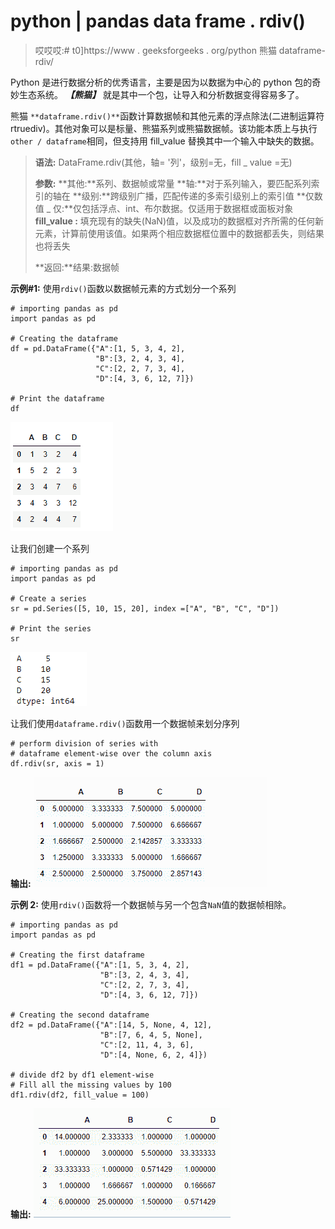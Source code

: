 # python | pandas data frame . rdiv()

> 哎哎哎:# t0]https://www . geeksforgeeks . org/python 熊猫 dataframe-rdiv/

Python 是进行数据分析的优秀语言，主要是因为以数据为中心的 python 包的奇妙生态系统。 ***【熊猫】*** 就是其中一个包，让导入和分析数据变得容易多了。

熊猫 `**dataframe.rdiv()**`函数计算数据帧和其他元素的浮点除法(二进制运算符 rtruediv)。其他对象可以是标量、熊猫系列或熊猫数据帧。该功能本质上与执行`other / dataframe`相同，但支持用 fill_value 替换其中一个输入中缺失的数据。

> **语法:** DataFrame.rdiv(其他，轴= '列'，级别=无，fill _ value =无)
> 
> **参数:**
> **其他:**系列、数据帧或常量
> **轴:**对于系列输入，要匹配系列索引的轴在
> **级别:**跨级别广播，匹配传递的多索引级别上的索引值
> **仅数值 _ 仅:**仅包括浮点、int、布尔数据。仅适用于数据框或面板对象
> **fill_value :** 填充现有的缺失(NaN)值，以及成功的数据框对齐所需的任何新元素，计算前使用该值。如果两个相应数据框位置中的数据都丢失，则结果也将丢失
> 
> **返回:**结果:数据帧

**示例#1:** 使用`rdiv()`函数以数据帧元素的方式划分一个系列

```
# importing pandas as pd
import pandas as pd

# Creating the dataframe 
df = pd.DataFrame({"A":[1, 5, 3, 4, 2],
                   "B":[3, 2, 4, 3, 4], 
                   "C":[2, 2, 7, 3, 4],
                   "D":[4, 3, 6, 12, 7]})

# Print the dataframe
df
```

![](img/f81d9e7664bffaa4d6e99e24c210142e.png)

让我们创建一个系列

```
# importing pandas as pd
import pandas as pd

# Create a series
sr = pd.Series([5, 10, 15, 20], index =["A", "B", "C", "D"])

# Print the series
sr
```

![](img/b53e867d711bf6bb6c3c34eb565a0859.png)

让我们使用`dataframe.rdiv()`函数用一个数据帧来划分序列

```
# perform division of series with 
# dataframe element-wise over the column axis
df.rdiv(sr, axis = 1)
```

**输出:**
![](img/085cdc78dd09bdc4c4c23c74ea96d385.png)

**示例 2:** 使用`rdiv()`函数将一个数据帧与另一个包含`NaN`值的数据帧相除。

```
# importing pandas as pd
import pandas as pd

# Creating the first dataframe 
df1 = pd.DataFrame({"A":[1, 5, 3, 4, 2],
                    "B":[3, 2, 4, 3, 4], 
                    "C":[2, 2, 7, 3, 4],
                    "D":[4, 3, 6, 12, 7]})

# Creating the second dataframe
df2 = pd.DataFrame({"A":[14, 5, None, 4, 12],
                    "B":[7, 6, 4, 5, None],
                    "C":[2, 11, 4, 3, 6], 
                    "D":[4, None, 6, 2, 4]})

# divide df2 by df1 element-wise
# Fill all the missing values by 100
df1.rdiv(df2, fill_value = 100)
```

**输出:**
![](img/363095df3c98aa98d0ee7e23a484290e.png)